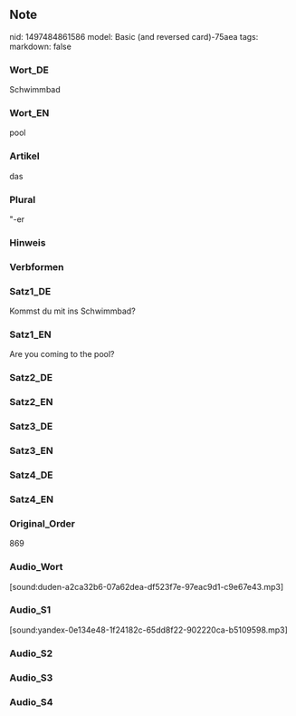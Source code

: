 ## Note
nid: 1497484861586
model: Basic (and reversed card)-75aea
tags: 
markdown: false

### Wort_DE
Schwimmbad

### Wort_EN
pool

### Artikel
das

### Plural
"-er

### Hinweis


### Verbformen


### Satz1_DE
Kommst du mit ins Schwimmbad?

### Satz1_EN
Are you coming to the pool?

### Satz2_DE


### Satz2_EN


### Satz3_DE


### Satz3_EN


### Satz4_DE


### Satz4_EN


### Original_Order
869

### Audio_Wort
[sound:duden-a2ca32b6-07a62dea-df523f7e-97eac9d1-c9e67e43.mp3]

### Audio_S1
[sound:yandex-0e134e48-1f24182c-65dd8f22-902220ca-b5109598.mp3]

### Audio_S2


### Audio_S3


### Audio_S4

